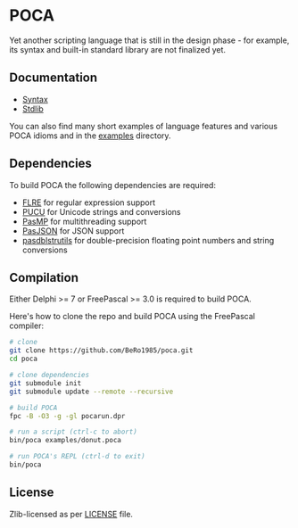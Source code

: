 # POCA

Yet another scripting language that is still in the design phase - for example, its syntax and built-in standard library are not finalized yet.

## Documentation

- [Syntax](./docs/syntax.adoc)
- [Stdlib](./docs/scriptapi.adoc)

You can also find many short examples of language features and various POCA idioms and  in the [examples](./examples/) directory.

## Dependencies

To build POCA the following dependencies are required:

- [FLRE](https://github.com/BeRo1985/flre) for regular expression support
- [PUCU](https://github.com/BeRo1985/pucu) for Unicode strings and conversions
- [PasMP](https://github.com/BeRo1985/pasmp) for multithreading support
- [PasJSON](https://github.com/BeRo1985/pasjson) for JSON support
- [pasdblstrutils](https://github.com/BeRo1985/pasdblstrutils) for double-precision floating point numbers and string conversions

## Compilation

Either Delphi >= 7 or FreePascal >= 3.0 is required to build POCA.

Here's how to clone the repo and build POCA using the FreePascal compiler:

```sh
# clone
git clone https://github.com/BeRo1985/poca.git
cd poca

# clone dependencies
git submodule init
git submodule update --remote --recursive

# build POCA
fpc -B -O3 -g -gl pocarun.dpr

# run a script (ctrl-c to abort)
bin/poca examples/donut.poca

# run POCA's REPL (ctrl-d to exit)
bin/poca
```

## License

Zlib-licensed as per [LICENSE](./LICENSE) file.
